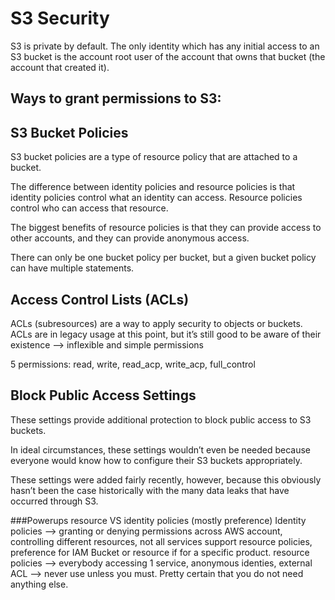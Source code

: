 # S3 Security

S3 is private by default. The only identity which has any initial access to an S3 bucket is the account root user of the account that owns that bucket (the account that created it).

## Ways to grant permissions to S3:
## S3 Bucket Policies

S3 bucket policies are a type of resource policy that are attached to a bucket.

The difference between identity policies and resource policies is that identity policies control what an identity can access. Resource policies control who can access that resource.

The biggest benefits of resource policies is that they can provide access to other accounts, and they can provide anonymous access.

There can only be one bucket policy per bucket, but a given bucket policy can have multiple statements.

## Access Control Lists (ACLs)

ACLs (subresources) are a way to apply security to objects or buckets. ACLs are in legacy usage at this point, but it’s still good to be aware of their existence --> inflexible and simple permissions

5 permissions: read, write, read_acp, write_acp, full_control

## Block Public Access Settings

These settings provide additional protection to block public access to S3 buckets.

In ideal circumstances, these settings wouldn’t even be needed because everyone would know how to configure their S3 buckets appropriately.

These settings were added fairly recently, however, because this obviously hasn’t been the case historically with the many data leaks that have occurred through S3.

###Powerups
resource VS identity policies (mostly preference) 
Identity policies --> granting or denying permissions across AWS account, controlling different resources, not all services support resource policies, preference for IAM 
Bucket or resource if for a specific product.
resource policies --> everybody accessing 1 service, anonymous identies, external 
ACL --> never use unless you must. Pretty certain that you do not need anything else. 
